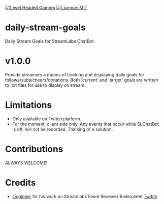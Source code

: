 [![Level Headed Gamers](https://img.shields.io/discord/371472684510609408.svg)](https://discord.gg/aY7vdnW) [![License: MIT](https://img.shields.io/badge/License-MIT-yellow.svg)](https://opensource.org/licenses/MIT)

# daily-stream-goals
Daily Stream Goals for StreamLabs ChatBot.

# v1.0.0
Provide streamers a means of tracking and displaying daily goals for follows/subs/cheers/donations. Both 'current' and 'target' goals are written to .txt files for use to display on stream.

# Limitations
* Only available on Twitch platform.
* For the moment, client side only. Any events that occur while SLChatBot is off, will not be recorded. Thinking of a solution.

# Contributions
ALWAYS WELCOME!

# Credits
* [Ocgineer](https://github.com/ocgineer) for his work on Streamlabs Event Receiver Boilerplate! [Twitch](http://www.twitch.tv/ocgineer)
